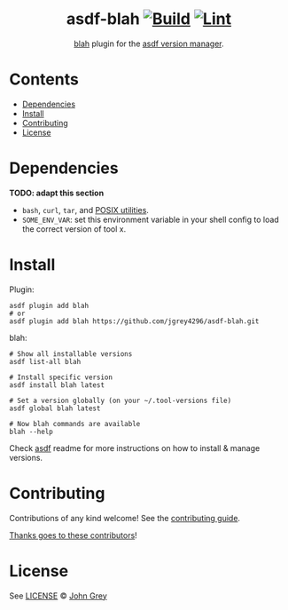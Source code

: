 <div align="center">

# asdf-blah [![Build](https://github.com/jgrey4296/asdf-blah/actions/workflows/build.yml/badge.svg)](https://github.com/jgrey4296/asdf-blah/actions/workflows/build.yml) [![Lint](https://github.com/jgrey4296/asdf-blah/actions/workflows/lint.yml/badge.svg)](https://github.com/jgrey4296/asdf-blah/actions/workflows/lint.yml)

[blah](https://github.com/jgrey4296/blah) plugin for the [asdf version manager](https://asdf-vm.com).

</div>

# Contents

- [Dependencies](#dependencies)
- [Install](#install)
- [Contributing](#contributing)
- [License](#license)

# Dependencies

**TODO: adapt this section**

- `bash`, `curl`, `tar`, and [POSIX utilities](https://pubs.opengroup.org/onlinepubs/9699919799/idx/utilities.html).
- `SOME_ENV_VAR`: set this environment variable in your shell config to load the correct version of tool x.

# Install

Plugin:

```shell
asdf plugin add blah
# or
asdf plugin add blah https://github.com/jgrey4296/asdf-blah.git
```

blah:

```shell
# Show all installable versions
asdf list-all blah

# Install specific version
asdf install blah latest

# Set a version globally (on your ~/.tool-versions file)
asdf global blah latest

# Now blah commands are available
blah --help
```

Check [asdf](https://github.com/asdf-vm/asdf) readme for more instructions on how to
install & manage versions.

# Contributing

Contributions of any kind welcome! See the [contributing guide](contributing.md).

[Thanks goes to these contributors](https://github.com/jgrey4296/asdf-blah/graphs/contributors)!

# License

See [LICENSE](LICENSE) © [John Grey](https://github.com/jgrey4296/)

